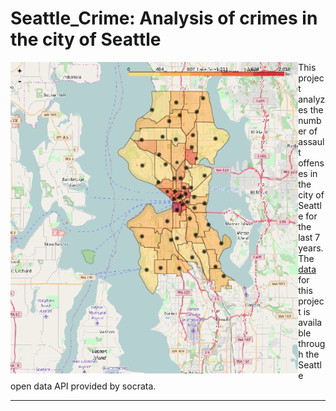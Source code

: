 # Seattle_Crime: Analysis of crimes in the city of Seattle

<img src =
"https://github.com/mscaudill/Seattle_Crime/blob/master/data/choropleth.png"
height="500" align="left">

This project analyzes the number of assault offenses in the city of Seattle
for the last 7 years. The
[data](https://dev.socrata.com/foundry/data.seattle.gov/y7pv-r3kh) for this
project is available through the Seattle open data API provided by socrata.

_______




